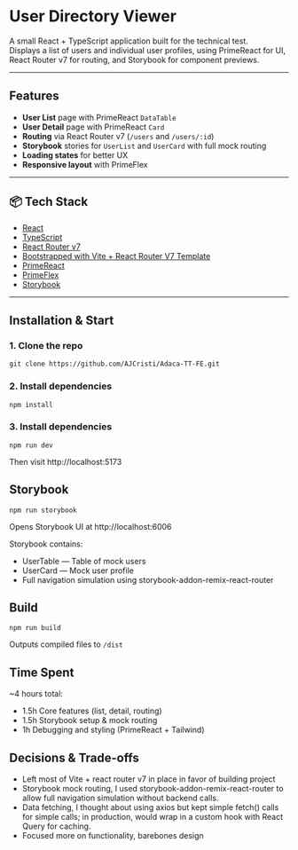 # User Directory Viewer

A small React + TypeScript application built for the technical test.  
Displays a list of users and individual user profiles, using PrimeReact for UI, React Router v7 for routing, and Storybook for component previews.

---

## Features

- **User List** page with PrimeReact `DataTable`
- **User Detail** page with PrimeReact `Card`
- **Routing** via React Router v7 (`/users` and `/users/:id`)
- **Storybook** stories for `UserList` and `UserCard` with full mock routing
- **Loading states** for better UX
- **Responsive layout** with PrimeFlex

---

## 📦 Tech Stack

- [React](https://react.dev/)
- [TypeScript](https://www.typescriptlang.org/)
- [React Router v7](https://reactrouter.com/)
- [Bootstrapped with Vite + React Router V7 Template](https://vite.dev/)
- [PrimeReact](https://primereact.org/)
- [PrimeFlex](https://primeflex.org/)
- [Storybook](https://storybook.js.org/)

---

## Installation & Start

### 1. Clone the repo
```
git clone https://github.com/AJCristi/Adaca-TT-FE.git
```

### 2. Install dependencies
```
npm install
```

### 3. Install dependencies
```
npm run dev
```
Then visit http://localhost:5173

## Storybook
```
npm run storybook
```
Opens Storybook UI at http://localhost:6006

Storybook contains:
- UserTable — Table of mock users
- UserCard — Mock user profile
- Full navigation simulation using storybook-addon-remix-react-router

## Build
```
npm run build
```
Outputs compiled files to `/dist`

## Time Spent
~4 hours total:
- 1.5h Core features (list, detail, routing)
- 1.5h Storybook setup & mock routing
- 1h Debugging and styling (PrimeReact + Tailwind)

## Decisions & Trade-offs
- Left most of Vite + react router v7 in place in favor of building project
- Storybook mock routing, I used storybook-addon-remix-react-router to allow full navigation simulation without backend calls. 
- Data fetching, I thought about using axios but kept simple fetch() calls for simple calls; in production, would wrap in a custom hook with React Query for caching.
- Focused more on functionality, barebones design
